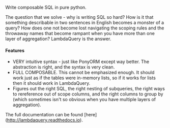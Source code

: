 Write composable SQL in pure python.  

The question that we solve - why is writing SQL so hard? How is it that something describable in two sentences in English becomes a monster of a query? How does one not become lost navigating the scoping rules and the throwaway names that become rampant when you have more than one layer of aggregation? LambdaQuery is the answer. 

#### Features

- VERY intuitive syntax - just like PonyORM except way better. The abstraction is right, and the syntax is very clean. 
- FULL COMPOSABLE. This cannot be emphasized enough. It should work just as if the tables were in-memory lists, so if it works for lists then it should work in LambdaQuery.
- Figures out the right SQL, the right nesting of subqueries, the right ways to rereference out of scope columns, and the right columns to group by (which sometimes isn't so obvious when you have multiple layers of aggregation). 


The full documentation can be found [here] (http://lambdaquery.readthedocs.io). 